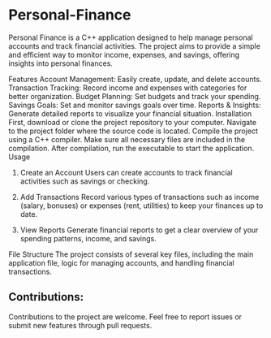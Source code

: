 # Personal-Finance
Personal Finance is a C++ application designed to help manage personal accounts and track financial activities. The project aims to provide a simple and efficient way to monitor income, expenses, and savings, offering insights into personal finances.

Features
Account Management: Easily create, update, and delete accounts.
Transaction Tracking: Record income and expenses with categories for better organization.
Budget Planning: Set budgets and track your spending.
Savings Goals: Set and monitor savings goals over time.
Reports & Insights: Generate detailed reports to visualize your financial situation.
Installation
First, download or clone the project repository to your computer.
Navigate to the project folder where the source code is located.
Compile the project using a C++ compiler. Make sure all necessary files are included in the compilation.
After compilation, run the executable to start the application.
Usage
1. Create an Account
Users can create accounts to track financial activities such as savings or checking.

2. Add Transactions
Record various types of transactions such as income (salary, bonuses) or expenses (rent, utilities) to keep your finances up to date.

3. View Reports
Generate financial reports to get a clear overview of your spending patterns, income, and savings.

File Structure
The project consists of several key files, including the main application file, logic for managing accounts, and handling financial transactions.

## Contributions:
Contributions to the project are welcome. Feel free to report issues or submit new features through pull requests.
